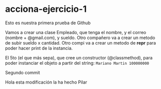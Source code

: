 # acciona-ejercicio-1

Esto es nuestra primera prueba de Github

Vamos a crear una clase Empleado, que tenga el nombre, y el correo (nombre + @gmail.com), y sueldo. Otro compañero va a crear un metodo de subir sueldo x cantidad. Otro compi va a crear un metodo de __repr__ para poder hacer print de la instancia.

El 5to (el que más sepa), que cree un constructor (@classmethod), para poder instanciar el objeto a partir del string: `Mariano Martin 100000000`


Segundo commit

Hola esta modificación la ha hecho Pilar
